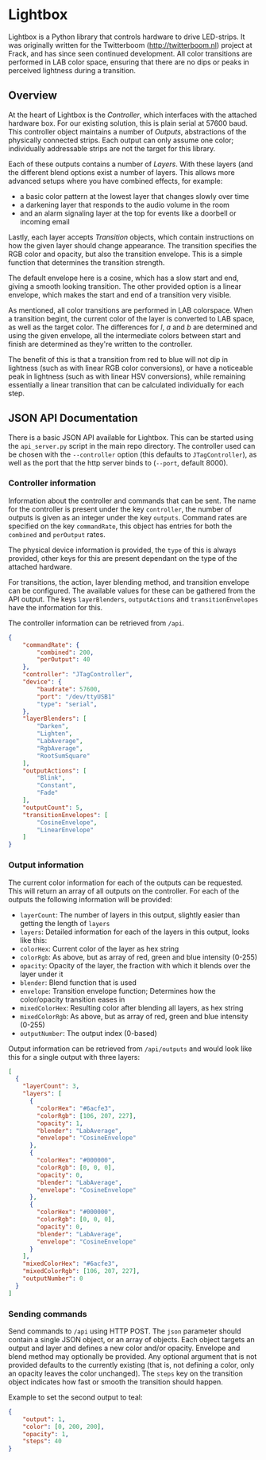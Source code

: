 # Lightbox

Lightbox is a Python library that controls hardware to drive LED-strips. It was originally written for the Twitterboom (http://twitterboom.nl) project at Frack, and has since seen continued development. All color transitions are performed in LAB color space, ensuring that there are no dips or peaks in perceived lightness during a transition.

## Overview

At the heart of Lightbox is the _Controller_, which interfaces with the attached hardware box. For our existing solution, this is plain serial at 57600 baud. This controller object maintains a number of _Outputs_, abstractions of the physically connected strips. Each output can only assume one color; individually addressable strips are not the target for this library.

Each of these outputs contains a number of _Layers_. With these layers (and the different blend options  exist a number of layers. This allows more advanced setups where you have combined effects, for example:
* a basic color pattern at the lowest layer that changes slowly over time
* a darkening layer that responds to the audio volume in the room
* and an alarm signaling layer at the top for events like a doorbell or incoming email

Lastly, each layer accepts _Transition_ objects, which contain instructions on how the given layer should change appearance. The transition specifies the RGB color and opacity, but also the transition envelope. This is a simple function that determines the transition strength.

The default envelope here is a cosine, which has a slow start and end, giving a smooth looking transition. The other provided option is a linear envelope, which makes the start and end of a transition very visible.

As mentioned, all color transitions are performed in LAB colorspace. When a transition begint, the current color of the layer is converted to LAB space, as well as the target color. The differences for _l_, _a_ and _b_ are determined and using the given envelope, all the intermediate colors between start and finish are determined as they're written to the controller.

The benefit of this is that a transition from red to blue will not dip in lightness (such as with linear RGB color conversions), or have a noticeable peak in lightness (such as with linear HSV conversions), while remaining essentially a linear transition that can be calculated individually for each step.

## JSON API Documentation

There is a basic JSON API available for Lightbox. This can be started using the `api_server.py` script in the main repo directory. The controller used can be chosen with the `--controller` option (this defaults to `JTagController`), as well as the port that the http server binds to (`--port`, default 8000).

### Controller information

Information about the controller and commands that can be sent. The name for the controller is present under the key `controller`, the number of outputs is given as an integer under the key `outputs`. Command rates are specified on the key `commandRate`, this object has entries for both the `combined` and `perOutput` rates.

The physical device information is provided, the `type` of this is always provided, other keys for this are present dependant on the type of the attached hardware.

For transitions, the action, layer blending method, and transition envelope can be configured. The available values for these can be gathered from the API output. The keys `layerBlenders`, `outputActions` and `transitionEnvelopes` have the information for this.

The controller information can be retrieved from `/api`.

```json
{
    "commandRate": {
        "combined": 200,
        "perOutput": 40
    },
    "controller": "JTagController",
    "device": {
        "baudrate": 57600,
        "port": "/dev/ttyUSB1"
        "type": "serial",
    },
    "layerBlenders": [
        "Darken",
        "Lighten",
        "LabAverage",
        "RgbAverage",
        "RootSumSquare"
    ],
    "outputActions": [
        "Blink",
        "Constant",
        "Fade"
    ],
    "outputCount": 5,
    "transitionEnvelopes": [
        "CosineEnvelope",
        "LinearEnvelope"
    ]
}
```

### Output information

The current color information for each of the outputs can be requested. This will return an array of all outputs on the controller. For each of the outputs the following information will be provided:

* `layerCount`: The number of layers in this output, slightly easier than getting the length of `layers`
* `layers`: Detailed information for each of the layers in this output, looks like this:
 * `colorHex`: Current color of the layer as hex string
 * `colorRgb`: As above, but as array of red, green and blue intensity (0-255)
 * `opacity`: Opacity of the layer, the fraction with which it blends over the layer under it
 * `blender`: Blend function that is used
 * `envelope`: Transition envelope function; Determines how the color/opacity transition eases in
* `mixedColorHex`: Resulting color after blending all layers, as hex string
* `mixedColorRgb`: As above, but as array of red, green and blue intensity (0-255)
* `outputNumber`: The output index (0-based)

Output information can be retrieved from `/api/outputs` and would look like this for a single output with three layers:

```json
[
  {
    "layerCount": 3,
    "layers": [
      {
        "colorHex": "#6acfe3",
        "colorRgb": [106, 207, 227],
        "opacity": 1,
        "blender": "LabAverage",
        "envelope": "CosineEnvelope"
      },
      {
        "colorHex": "#000000",
        "colorRgb": [0, 0, 0],
        "opacity": 0,
        "blender": "LabAverage",
        "envelope": "CosineEnvelope"
      },
      {
        "colorHex": "#000000",
        "colorRgb": [0, 0, 0],
        "opacity": 0,
        "blender": "LabAverage",
        "envelope": "CosineEnvelope"
      }
    ],
    "mixedColorHex": "#6acfe3",
    "mixedColorRgb": [106, 207, 227],
    "outputNumber": 0
  }
]
```

### Sending commands

Send commands to `/api` using HTTP POST. The `json` parameter should contain a single JSON object, or an array of objects. Each object targets an output and layer and defines a new color and/or opacity. Envelope and blend method may optionally be provided. Any optional argument that is not provided defaults to the currently existing (that is, not defining a color, only an opacity leaves the color unchanged). The `steps` key on the transition object indicates how fast or smooth the transition should happen.

Example to set the second output to teal:

```json
{
    "output": 1,
    "color": [0, 200, 200],
    "opacity": 1,
    "steps": 40
}
```
